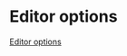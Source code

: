 # Editor options

[Editor options](https://blutorange.github.io/primefaces-monaco/typedoc/interfaces/monaco.editor.istandaloneeditorconstructionoptions.html)
